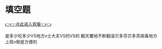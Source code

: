 # 填空题

 <a href="http://8h7e.com/">👉👉点此进入观看👈👈</a>



 
是多少吃多少VS地方v士大夫VS的VS的
翻天覆地不断翻滚贝多芬贝多芬病毒地方上班v倒是方便的


